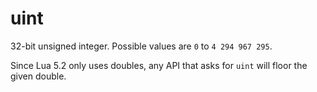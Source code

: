 # uint

32-bit unsigned integer. Possible values are `0` to `4 294 967 295`.

Since Lua 5.2 only uses doubles, any API that asks for `uint` will floor the given double.

